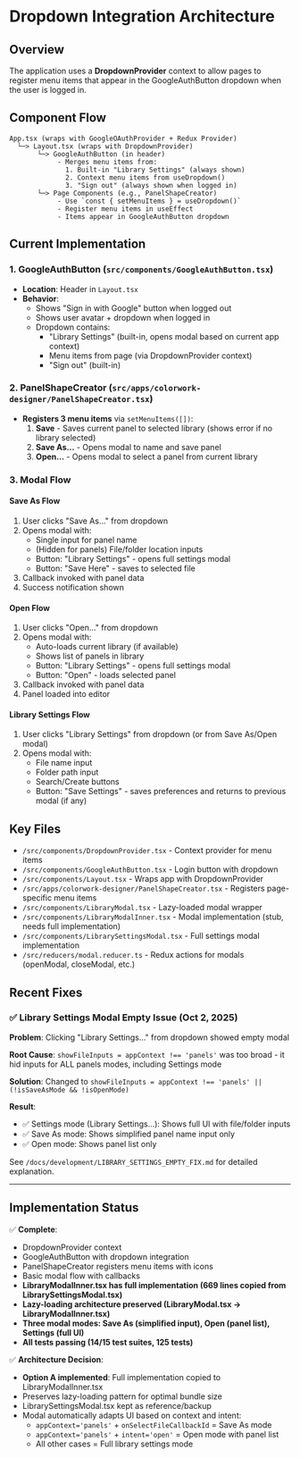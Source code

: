 # Dropdown Integration Architecture

## Overview
The application uses a **DropdownProvider** context to allow pages to register menu items that appear in the GoogleAuthButton dropdown when the user is logged in.

## Component Flow

```
App.tsx (wraps with GoogleOAuthProvider + Redux Provider)
  └─> Layout.tsx (wraps with DropdownProvider)
       └─> GoogleAuthButton (in header)
            - Merges menu items from:
              1. Built-in "Library Settings" (always shown)
              2. Context menu items from useDropdown()
              3. "Sign out" (always shown when logged in)
       └─> Page Components (e.g., PanelShapeCreator)
            - Use `const { setMenuItems } = useDropdown()`
            - Register menu items in useEffect
            - Items appear in GoogleAuthButton dropdown
```

## Current Implementation

### 1. GoogleAuthButton (`src/components/GoogleAuthButton.tsx`)
- **Location**: Header in `Layout.tsx`
- **Behavior**:
  - Shows "Sign in with Google" button when logged out
  - Shows user avatar + dropdown when logged in
  - Dropdown contains:
    - "Library Settings" (built-in, opens modal based on current app context)
    - Menu items from page (via DropdownProvider context)
    - "Sign out" (built-in)

### 2. PanelShapeCreator (`src/apps/colorwork-designer/PanelShapeCreator.tsx`)
- **Registers 3 menu items** via `setMenuItems([])`:
  1. **Save** - Saves current panel to selected library (shows error if no library selected)
  2. **Save As...** - Opens modal to name and save panel
  3. **Open...** - Opens modal to select a panel from current library

### 3. Modal Flow

#### Save As Flow
1. User clicks "Save As..." from dropdown
2. Opens modal with:
   - Single input for panel name
   - (Hidden for panels) File/folder location inputs
   - Button: "Library Settings" - opens full settings modal
   - Button: "Save Here" - saves to selected file
3. Callback invoked with panel data
4. Success notification shown

#### Open Flow
1. User clicks "Open..." from dropdown
2. Opens modal with:
   - Auto-loads current library (if available)
   - Shows list of panels in library
   - Button: "Library Settings" - opens full settings modal  
   - Button: "Open" - loads selected panel
3. Callback invoked with panel data
4. Panel loaded into editor

#### Library Settings Flow
1. User clicks "Library Settings" from dropdown (or from Save As/Open modal)
2. Opens modal with:
   - File name input
   - Folder path input
   - Search/Create buttons
   - Button: "Save Settings" - saves preferences and returns to previous modal (if any)

## Key Files

- `/src/components/DropdownProvider.tsx` - Context provider for menu items
- `/src/components/GoogleAuthButton.tsx` - Login button with dropdown
- `/src/components/Layout.tsx` - Wraps app with DropdownProvider
- `/src/apps/colorwork-designer/PanelShapeCreator.tsx` - Registers page-specific menu items
- `/src/components/LibraryModal.tsx` - Lazy-loaded modal wrapper
- `/src/components/LibraryModalInner.tsx` - Modal implementation (stub, needs full implementation)
- `/src/components/LibrarySettingsModal.tsx` - Full settings modal implementation
- `/src/reducers/modal.reducer.ts` - Redux actions for modals (openModal, closeModal, etc.)


## Recent Fixes

### ✅ Library Settings Modal Empty Issue (Oct 2, 2025)

**Problem**: Clicking "Library Settings..." from dropdown showed empty modal

**Root Cause**: `showFileInputs = appContext !== 'panels'` was too broad - it hid inputs for ALL panels modes, including Settings mode

**Solution**: Changed to `showFileInputs = appContext !== 'panels' || (!isSaveAsMode && !isOpenMode)`

**Result**: 
- ✅ Settings mode (Library Settings...): Shows full UI with file/folder inputs
- ✅ Save As mode: Shows simplified panel name input only
- ✅ Open mode: Shows panel list only

See `/docs/development/LIBRARY_SETTINGS_EMPTY_FIX.md` for detailed explanation.

---

## Implementation Status

✅ **Complete**:
- DropdownProvider context
- GoogleAuthButton with dropdown integration
- PanelShapeCreator registers menu items with icons
- Basic modal flow with callbacks
- **LibraryModalInner.tsx has full implementation (669 lines copied from LibrarySettingsModal.tsx)**
- **Lazy-loading architecture preserved (LibraryModal.tsx → LibraryModalInner.tsx)**
- **Three modal modes: Save As (simplified input), Open (panel list), Settings (full UI)**
- **All tests passing (14/15 test suites, 125 tests)**

✅ **Architecture Decision**:
- **Option A implemented**: Full implementation copied to LibraryModalInner.tsx
- Preserves lazy-loading pattern for optimal bundle size
- LibrarySettingsModal.tsx kept as reference/backup
- Modal automatically adapts UI based on context and intent:
  - `appContext='panels'` + `onSelectFileCallbackId` = Save As mode
  - `appContext='panels'` + `intent='open'` = Open mode with panel list
  - All other cases = Full library settings mode

